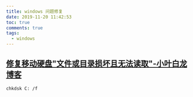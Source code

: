 ```yaml
---
title: windows 问题修复
date: 2019-11-20 11:42:53
toc: true
comments: true
tags:
  - windows
---
```


## [修复移动硬盘"文件或目录损坏且无法读取"-小叶白龙博客](http://www.xiaoyebailong.com/index.php/2009/09/01/514.htm)

```sh
chkdsk C: /f
```
